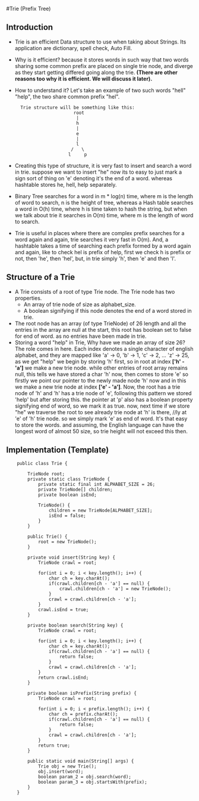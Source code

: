 #Trie (Prefix Tree)

## Introduction
- Trie is an efficient Data structure to use when taking about Strings. Its application are dictionary, spell check, Auto 
  Fill. 
- Why is it efficient? because it stores words in such way that two words sharing some common prefix
  are placed on single trie node, and diverge as they start getting differed going along the trie. **(There are other reasons 
  too why it is efficient. We will discuss it later).**
- How to understand it? Let's take an example of two such words "hell" "help", the two share common prefix "hel".
            
        Trie structure will be something like this:
                            root
                             |
                             h
                             |
                             e
                             |
                             l
                           /   \
                          l     p

- Creating this type of structure, it is very fast to insert and search a word in trie. suppose we want to insert "he" now
  its to easy to just mark a sign sort of thing on 'e' denoting it's the end of a word. whereas hashtable stores he, hell, help 
  separately.
- Binary Tree searches for a word in m * log(n) time, where m is the length of word to search, n is the height of tree,
  whereas a Hash table searches a word in O(h) time, where h is time taken to hash the string, 
  but when we talk about trie it searches in O(m) time, where m is the length of word to search.
- Trie is useful in places where there are complex prefix searches for a word again and again, trie searches it very fast in O(m).
  And, a hashtable takes a time of searching each prefix formed by a word again and again,
  like to check hel is prefix of help, first we check h is prefix or not, then 'he', then 'hel', 
  but, in trie simply 'h', then 'e' and then 'l'.

## Structure of a Trie
 - A Trie consists of a root of type Trie node. The Trie node has two properties.
   - An array of trie node of size as alphabet_size.
   - A boolean signifying if this node denotes the end of a word stored in trie.
 - The root node has an array (of type TrieNode) of 26 length and all the entries in the array are null
   at the start, this root has boolean set to false for end of word. as no entries have been made in trie.
 - Storing a word "help" in Trie, Why have we made an array of size 26? The role comes in here.
   Each index denotes a single character of english alphabet, and they are mapped like 'a' -> 0, 'b' -> 1, 'c' -> 2,
   ... 'z' -> 25, as we get "help" we begin by storing 'h' first, so in root at index **['h' - 'a']** we make a new trie 
   node. while other entries of root array remains null, this tells we have stored a char 'h' now,
   then comes to store 'e' so firstly we point our pointer to the newly made node 'h' now and in this we make a new trie node 
   at index **['e' - 'a']**. Now, the root has a trie node of 'h' and 'h' has a trie node of 'e', following this pattern 
   we stored 'help' but after storing this. the pointer at 'p' also has a boolean property signifying end of word, so we 
   mark it as true. now, next time if we store "he" we traverse the root to see already trie node at 'h' is there, //ly 
   at 'e' of 'h' trie node. so we simply mark 'e' as end of word. It's that easy to store the words. and assuming, the 
   English language can have the longest word of almost 50 size, so trie height will not exceed this then.
   
## Implementation (Template)

        public class Trie {
            
            TrieNode root;
            private static class TrieNode {
                private static final int ALPHABET_SIZE = 26;
                private TrieNode[] children;
                private boolean isEnd;
                
                TrieNode() {
                    children = new TrieNode[ALPHABET_SIZE];
                    isEnd = false;
                }
            }
            
            public Trie() {
                root = new TrieNode();
            }
            
            private void insert(String key) {
                TrieNode crawl = root;

                for(int i = 0; i < key.length(); i++) {
                    char ch = key.charAt();
                    if(crawl.children[ch - 'a'] == null) {
                        crawl.children[ch - 'a'] = new TrieNode();
                    }
                    crawl = crawl.children[ch - 'a'];
                }
                crawl.isEnd = true;
            }
            
            private boolean search(String key) {
                TrieNode crawl = root;

                for(int i = 0; i < key.length(); i++) {
                    char ch = key.charAt();
                    if(crawl.children[ch - 'a'] == null) {
                        return false;
                    }
                    crawl = crawl.children[ch - 'a'];
                }
                return crawl.isEnd;
            }

            private boolean isPrefix(String prefix) {
                TrieNode crawl = root;

                for(int i = 0; i < prefix.length(); i++) {
                    char ch = prefix.charAt();
                    if(crawl.children[ch - 'a'] == null) {
                        return false;
                    }
                    crawl = crawl.children[ch - 'a'];
                }
                return true;
            }

            public static void main(String[] args) {
                Trie obj = new Trie();
                obj.insert(word);
                boolean param_2 = obj.search(word);
                boolean param_3 = obj.startsWith(prefix);
            }
        }
